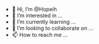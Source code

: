 - 👋 Hi, I’m @Hopeih
- 👀 I’m interested in ...
- 🌱 I’m currently learning ...
- 💞️ I’m looking to collaborate on ...
- 📫 How to reach me ...

<!---
Hopeih/Hopeih is a ✨ special ✨ repository because its `README.md` (this file) appears on your GitHub profile.
You can click the Preview link to take a look at your changes.
--->
